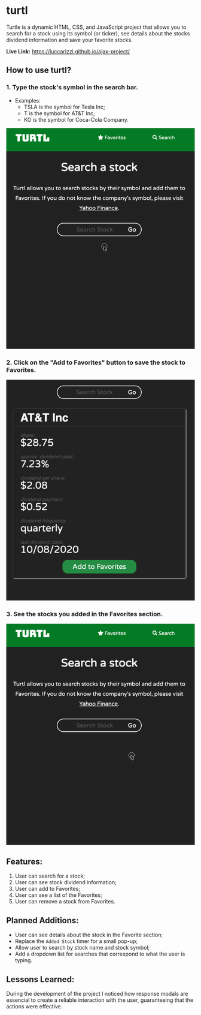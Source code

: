 # turtl

Turtle is a dynamic HTML, CSS, and JavaScript project that allows you to search for a stock using its symbol (or ticker), see details about the stocks dividend information and save your favorite stocks.

**Live Link:** https://luccarizzi.github.io/ajax-project/

## How to use turtl?

### 1. Type the stock's symbol in the search bar.

- Examples:
  - TSLA is the symbol for Tesla Inc;
  - T is the symbol for AT&T Inc;
  - KO is the symbol for Coca-Cola Company.

![search](instruction%20screenshots/search.gif)

### 2. Click on the "Add to Favorites" button to save the stock to Favorites.

![add](instruction%20screenshots/add.gif)

### 3. See the stocks you added in the Favorites section.

![favorites](instruction%20screenshots/favorites.gif)

## Features:

1. User can search for a stock;
2. User can see stock dividend information;
3. User can add to Favorites;
4. User can see a list of the Favorites;
5. User can remove a stock from Favorites.

## Planned Additions:

- User can see details about the stock in the Favorite section;
- Replace the `Added Stock` timer for a small pop-up;
- Allow user to search by stock name and stock symbol;
- Add a dropdown list for searches that correspond to what the user is typing.

## Lessons Learned:

During the development of the project I noticed how response modals are essencial to create a reliable interaction with the user, guaranteeing that the actions were effective. 

